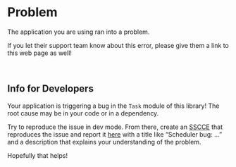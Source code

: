 # Problem

The application you are using ran into a problem.

If you let their support team know about this error, please give them a link to this web page as well!


<br>

## Info for Developers

Your application is triggering a bug in the `Task` module of this library! The root cause may be in your code or in a dependency.

Try to reproduce the issue in dev mode. From there, create an [SSCCE](http://sscce.org/) that reproduces the issue and report it [here](https://github.com/elm-lang/core/issues) with a title like “Scheduler bug: ...” and a description that explains your understanding of the problem.

Hopefully that helps!
